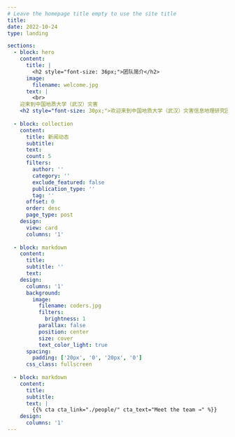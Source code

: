 ```yaml
---
# Leave the homepage title empty to use the site title
title:
date: 2022-10-24
type: landing

sections:
  - block: hero
    content:
      title: |
        <h2 style="font-size: 36px;">团队简介</h2>
      image:
        filename: welcome.jpg
      text: |
        <br>
    迎来到中国地质大学（武汉）灾害
    <h2 style="font-size: 30px;">欢迎来到中国地质大学（武汉）灾害信息地理研究团队。我们专注于融合地理信息科学、测绘遥感和工程地质的多学科知识提升地质灾害风险的主动防范能力，长期致力于综合空间信息、多源遥感和人工智能等技术开展地质灾害风险的早期识别、量化评估和预警预报及其系统平台研究，与GFZ，University College London、University of Exeter，University of Florence，University of Padova等研究机构的学术团队建立了长期广泛的交流合作，共同推进地质灾害风险研究与实践的国际交流与合作。</h2>
  
  - block: collection
    content:
      title: 新闻动态
      subtitle:
      text:
      count: 5
      filters:
        author: ''
        category: ''
        exclude_featured: false
        publication_type: ''
        tag: ''
      offset: 0
      order: desc
      page_type: post
    design:
      view: card
      columns: '1'
  
  - block: markdown
    content:
      title:
      subtitle: ''
      text:
    design:
      columns: '1'
      background:
        image: 
          filename: coders.jpg
          filters:
            brightness: 1
          parallax: false
          position: center
          size: cover
          text_color_light: true
      spacing:
        padding: ['20px', '0', '20px', '0']
      css_class: fullscreen
  
  - block: markdown
    content:
      title:
      subtitle:
      text: |
        {{% cta cta_link="./people/" cta_text="Meet the team →" %}}
    design:
      columns: '1'
---
```

